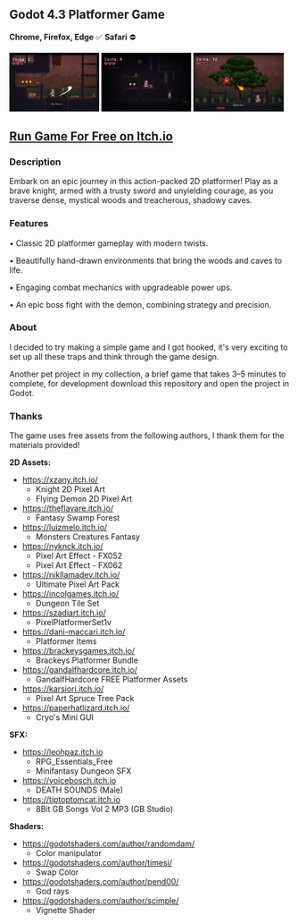 ## Godot 4.3 Platformer Game

**Chrome, Firefox, Edge** ✅ **Safari** ⛔️

<p>
  <img src="./assets/promo/Screenshot1.png" alt="Screenshot1" width="32%"/>
  <img src="./assets/promo/Screenshot2.png" alt="Screenshot2" width="32%"/>
  <img src="./assets/promo/Screenshot3.png" alt="Screenshot3" width="32%"/>
</p>

## [Run Game For Free on Itch.io](https://denis23x.itch.io/deepwood)

### Description

Embark on an epic journey in this action-packed 2D platformer! Play as a brave knight, armed with a trusty sword and unyielding courage, as you traverse dense, mystical woods and treacherous, shadowy caves.

### Features

• Classic 2D platformer gameplay with modern twists.

• Beautifully hand-drawn environments that bring the woods and caves to life.

• Engaging combat mechanics with upgradeable power ups.

• An epic boss fight with the demon, combining strategy and precision.

### About

I decided to try making a simple game and I got hooked, it's very exciting to set up all these traps and think through the game design.

Another pet project in my collection, a brief game that takes 3–5 minutes to complete, for development download this repository and open the project in Godot.

### Thanks

The game uses free assets from the following authors,
I thank them for the materials provided!

**2D Assets:**

- https://xzany.itch.io/
  - Knight 2D Pixel Art
  - Flying Demon 2D Pixel Art
- https://theflavare.itch.io/
  - Fantasy Swamp Forest
- https://luizmelo.itch.io/
  - Monsters Creatures Fantasy
- https://nyknck.itch.io/
  - Pixel Art Effect - FX052
  - Pixel Art Effect - FX062
- https://nikllamadev.itch.io/
  - Ultimate Pixel Art Pack
- https://incolgames.itch.io/
  - Dungeon Tile Set
- https://szadiart.itch.io/
  - PixelPlatformerSet1v
- https://dani-maccari.itch.io/
  - Platformer Items
- https://brackeysgames.itch.io/
  - Brackeys Platformer Bundle
- https://gandalfhardcore.itch.io/
  - GandalfHardcore FREE Platformer Assets
- https://karsiori.itch.io/
  - Pixel Art Spruce Tree Pack
- https://paperhatlizard.itch.io/
  - Cryo's Mini GUI

**SFX:**

- https://leohpaz.itch.io
  - RPG_Essentials_Free
  - Minifantasy Dungeon SFX 
- https://voicebosch.itch.io
  - DEATH SOUNDS (Male)
- https://tiptoptomcat.itch.io
  - 8Bit GB Songs Vol 2 MP3 (GB Studio)

**Shaders:**

- https://godotshaders.com/author/randomdam/
  - Color manipulator
- https://godotshaders.com/author/timesi/
  - Swap Color
- https://godotshaders.com/author/pend00/
  - God rays
- https://godotshaders.com/author/scimple/
  - Vignette Shader

